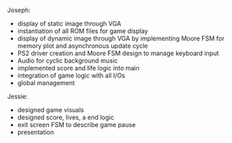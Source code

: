 Joseph:

- display of static image through VGA
- instantiation of all ROM files for game display
- display of dynamic image through VGA by implementing Moore FSM for memory plot and asynchronous update cycle
- PS2 driver creation and Moore FSM design to manage keyboard input
- Audio for cyclic background music
- implemented score and life logic into main
- integration of game logic with all I/Os
- global management


Jessie:

- designed game visuals
- designed score, lives, a end logic
- exit screen FSM to describe game pause
- presentation
